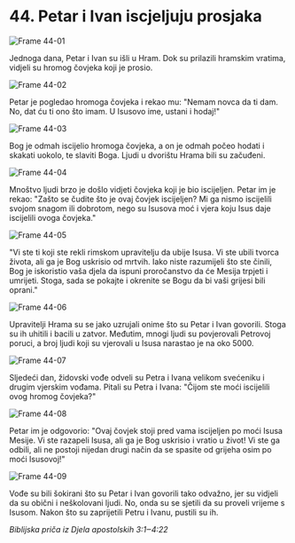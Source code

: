 # 44. Petar i Ivan iscjeljuju prosjaka

![Frame 44-01](https://cdn.door43.org/obs/jpg/360px/obs-en-44-01.jpg)

Jednoga dana, Petar i Ivan su išli u Hram. Dok su prilazili hramskim vratima, vidjeli su hromog čovjeka koji je prosio.

![Frame 44-02](https://cdn.door43.org/obs/jpg/360px/obs-en-44-02.jpg)

Petar je pogledao hromoga čovjeka i rekao mu: "Nemam novca da ti dam. No, dat ću ti ono što imam. U Isusovo ime, ustani i hodaj!"

![Frame 44-03](https://cdn.door43.org/obs/jpg/360px/obs-en-44-03.jpg)

Bog je odmah iscijelio hromoga čovjeka, a on je odmah počeo hodati i skakati uokolo, te slaviti Boga. Ljudi u dvorištu Hrama bili su začuđeni.

![Frame 44-04](https://cdn.door43.org/obs/jpg/360px/obs-en-44-04.jpg)

Mnoštvo ljudi brzo je došlo vidjeti čovjeka koji je bio iscijeljen. Petar im je rekao: "Zašto se čudite što je ovaj čovjek iscijeljen? Mi ga nismo iscijelili svojom snagom ili dobrotom, nego su Isusova moć i vjera koju Isus daje iscijelili ovoga čovjeka."

![Frame 44-05](https://cdn.door43.org/obs/jpg/360px/obs-en-44-05.jpg)

"Vi ste ti koji ste rekli rimskom upravitelju da ubije Isusa. Vi ste ubili tvorca života, ali ga je Bog uskrisio od mrtvih. Iako niste razumijeli što ste činili, Bog je iskoristio vaša djela da ispuni proročanstvo da će Mesija trpjeti i umrijeti. Stoga, sada se pokajte i okrenite se Bogu da bi vaši grijesi bili oprani."

![Frame 44-06](https://cdn.door43.org/obs/jpg/360px/obs-en-44-06.jpg)

Upravitelji Hrama su se jako uzrujali onime što su Petar i Ivan govorili. Stoga su ih uhitili i bacili u zatvor. Međutim, mnogi ljudi su povjerovali Petrovoj poruci, a broj ljudi  koji su vjerovali u Isusa narastao je na oko 5000.

![Frame 44-07](https://cdn.door43.org/obs/jpg/360px/obs-en-44-07.jpg)

Sljedeći dan, židovski vođe odveli su Petra i Ivana velikom svećeniku i drugim vjerskim vođama. Pitali su Petra i Ivana: "Čijom ste moći iscijelili ovog hromog čovjeka?"

![Frame 44-08](https://cdn.door43.org/obs/jpg/360px/obs-en-44-08.jpg)

Petar im je odgovorio: "Ovaj čovjek stoji pred vama iscijeljen  po moći Isusa Mesije. Vi ste razapeli Isusa, ali ga je Bog uskrisio i vratio u život! Vi ste ga odbili, ali ne postoji nijedan drugi način da se spasite od grijeha osim po moći Isusovoj!"

![Frame 44-09](https://cdn.door43.org/obs/jpg/360px/obs-en-44-09.jpg)

Vođe su bili šokirani što su Petar i Ivan govorili tako odvažno, jer su vidjeli da su obični i neškolovani ljudi. No, onda su se sjetili da su proveli vrijeme s Isusom. Nakon što su zaprijetili Petru i Ivanu, pustili su ih.

_Biblijska priča iz Djela apostolskih 3:1‒4:22_

